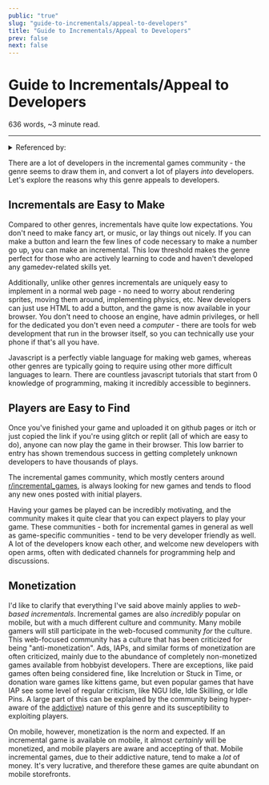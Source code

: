 ```yaml
---
public: "true"
slug: "guide-to-incrementals/appeal-to-developers"
title: "Guide to Incrementals/Appeal to Developers"
prev: false
next: false
---
```

<script setup>
import { data } from '../../../git.data.ts';
import { useData } from 'vitepress';
const pageData = useData();
</script>
<h1 class="p-name">Guide to Incrementals/Appeal to Developers</h1>
<p>636 words, ~3 minute read. <span v-html="data[`site/${pageData.page.value.relativePath}`]" /></p>
<hr/>

<details><summary>Referenced by:</summary><a href="/garden/incremental-social/index.md">Incremental Social</a><a href="/garden/kronos/index.md">Kronos</a></details>

There are a lot of developers in the incremental games community - the genre seems to draw them in, and convert a lot of players _into_ developers. Let's explore the reasons why this genre appeals to developers.

## Incrementals are Easy to Make

Compared to other genres, incrementals have quite low expectations. You don't need to make fancy art, or music, or lay things out nicely. If you can make a button and learn the few lines of code necessary to make a number go up, you can make an incremental. This low threshold makes the genre perfect for those who are actively learning to code and haven't developed any gamedev-related skills yet.

Additionally, unlike other genres incrementals are uniquely easy to implement in a normal web page - no need to worry about rendering sprites, moving them around, implementing physics, etc. New developers can just use HTML to add a button, and the game is now available in your browser. You don't need to choose an engine, have admin privileges, or hell for the dedicated you don't even need a _computer_ - there are tools for web development that run in the browser itself, so you can technically use your phone if that's all you have.

Javascript is a perfectly viable language for making web games, whereas other genres are typically going to require using other more difficult languages to learn. There are countless javascript tutorials that start from 0 knowledge of programming, making it incredibly accessible to beginners.

## Players are Easy to Find

Once you've finished your game and uploaded it on github pages or itch or just copied the link if you're using glitch or replit (all of which are easy to do), anyone can now play the game in their browser. This low barrier to entry has shown tremendous success in getting completely unknown developers to have thousands of plays.

The incremental games community, which mostly centers around [r/incremental_games](https://www.reddit.com/r/incremental_games), is always looking for new games and tends to flood any new ones posted with initial players.

Having your games be played can be incredibly motivating, and the community makes it quite clear that you can expect players to play your game. These communities - both for incremental games in general as well as game-specific communities - tend to be very developer friendly as well. A lot of the developers know each other, and welcome new developers with open arms, often with dedicated channels for programming help and discussions.

## Monetization

I'd like to clarify that everything I've said above mainly applies to _web-based incrementals_. Incremental games are also _incredibly_ popular on mobile, but with a much different culture and community. Many mobile gamers will still participate in the web-focused community _for_ the culture. This web-focused community has a culture that has been criticized for being "anti-monetization". Ads, IAPs, and similar forms of monetization are often criticized, mainly due to the abundance of completely non-monetized games available from hobbyist developers. There are exceptions, like paid games often being considered fine, like Increlution or Stuck in Time, or donation ware games like kittens game, but even popular games that have IAP see some level of regular criticism, like NGU Idle, Idle Skilling, or Idle Pins. A large part of this can be explained by the community being hyper-aware of the [addictive](/garden/guide-to-incrementals/appeal-to-players/index.md#665ceed1-72a9-49f2-9215-dd690f89aee3)) nature of this genre and its susceptibility to exploiting players.

On mobile, however, monetization is the norm and expected. If an incremental game is available on mobile, it almost _certainly_ will be monetized, and mobile players are aware and accepting of that. Mobile incremental games, due to their addictive nature, tend to make a _lot_ of money. It's very lucrative, and therefore these games are quite abundant on mobile storefronts.